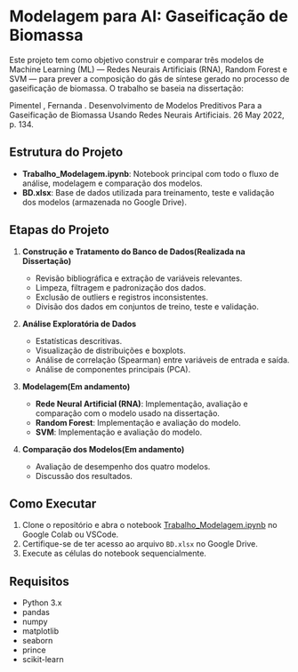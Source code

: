 # Modelagem para AI: Gaseificação de Biomassa

Este projeto tem como objetivo construir e comparar três modelos de Machine Learning (ML) — Redes Neurais Artificiais (RNA), Random Forest e SVM — para prever a composição do gás de síntese gerado no processo de gaseificação de biomassa. O trabalho se baseia na dissertação:

Pimentel , Fernanda . Desenvolvimento de Modelos Preditivos Para a  Gaseificação de Biomassa Usando Redes  Neurais Artificiais. 26 May 2022, p. 134.

## Estrutura do Projeto

- **Trabalho_Modelagem.ipynb**: Notebook principal com todo o fluxo de análise, modelagem e comparação dos modelos.
- **BD.xlsx**: Base de dados utilizada para treinamento, teste e validação dos modelos (armazenada no Google Drive).


## Etapas do Projeto

1. **Construção e Tratamento do Banco de Dados(Realizada na Dissertação)**
   - Revisão bibliográfica e extração de variáveis relevantes.
   - Limpeza, filtragem e padronização dos dados.
   - Exclusão de outliers e registros inconsistentes.
   - Divisão dos dados em conjuntos de treino, teste e validação.

2. **Análise Exploratória de Dados**
   - Estatísticas descritivas.
   - Visualização de distribuições e boxplots.
   - Análise de correlação (Spearman) entre variáveis de entrada e saída.
   - Análise de componentes principais (PCA).

3. **Modelagem(Em andamento)**
   - **Rede Neural Artificial (RNA)**: Implementação, avaliação e comparação com o modelo usado na dissertação.
   - **Random Forest**: Implementação e avaliação do modelo.
   - **SVM**: Implementação e avaliação do modelo.

4. **Comparação dos Modelos(Em andamento)**
   - Avaliação de desempenho dos quatro modelos.
   - Discussão dos resultados.

## Como Executar

1. Clone o repositório e abra o notebook [Trabalho_Modelagem.ipynb](Trabalho_Modelagem.ipynb) no Google Colab ou VSCode.
2. Certifique-se de ter acesso ao arquivo `BD.xlsx` no Google Drive.
3. Execute as células do notebook sequencialmente.

## Requisitos

- Python 3.x
- pandas
- numpy
- matplotlib
- seaborn
- prince
- scikit-learn


